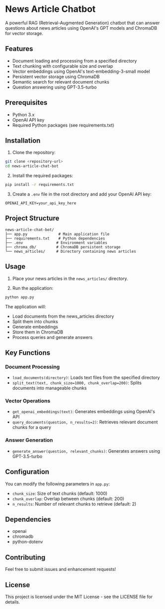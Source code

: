# News Article Chatbot

A powerful RAG (Retrieval-Augmented Generation) chatbot that can answer questions about news articles using OpenAI's GPT models and ChromaDB for vector storage.

## Features

- Document loading and processing from a specified directory
- Text chunking with configurable size and overlap
- Vector embeddings using OpenAI's text-embedding-3-small model
- Persistent vector storage using ChromaDB
- Semantic search for relevant document chunks
- Question answering using GPT-3.5-turbo

## Prerequisites

- Python 3.x
- OpenAI API key
- Required Python packages (see requirements.txt)

## Installation

1. Clone the repository:
```bash
git clone <repository-url>
cd news-article-chat-bot
```

2. Install the required packages:
```bash
pip install -r requirements.txt
```

3. Create a `.env` file in the root directory and add your OpenAI API key:
```
OPENAI_API_KEY=your_api_key_here
```

## Project Structure

```
news-article-chat-bot/
├── app.py              # Main application file
├── requirements.txt    # Python dependencies
├── .env               # Environment variables
├── chroma_db/         # ChromaDB persistent storage
└── news_articles/     # Directory containing news articles
```

## Usage

1. Place your news articles in the `news_articles/` directory.

2. Run the application:
```bash
python app.py
```

The application will:
- Load documents from the news_articles directory
- Split them into chunks
- Generate embeddings
- Store them in ChromaDB
- Process queries and generate answers

## Key Functions

### Document Processing
- `load_documents(directory)`: Loads text files from the specified directory
- `split_text(text, chunk_size=1000, chunk_overlap=200)`: Splits documents into manageable chunks

### Vector Operations
- `get_openai_embeddings(text)`: Generates embeddings using OpenAI's API
- `query_documents(question, n_results=2)`: Retrieves relevant document chunks for a query

### Answer Generation
- `generate_answer(question, relevant_chunks)`: Generates answers using GPT-3.5-turbo

## Configuration

You can modify the following parameters in `app.py`:
- `chunk_size`: Size of text chunks (default: 1000)
- `chunk_overlap`: Overlap between chunks (default: 200)
- `n_results`: Number of relevant chunks to retrieve (default: 2)

## Dependencies

- openai
- chromadb
- python-dotenv

## Contributing

Feel free to submit issues and enhancement requests!

## License

This project is licensed under the MIT License - see the LICENSE file for details. 